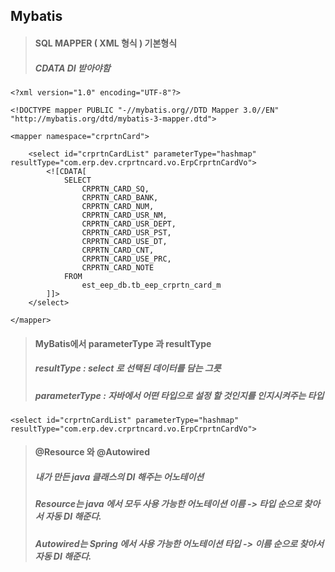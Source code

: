 ## Mybatis
>  #### SQL MAPPER ( XML 형식 ) 기본형식
>  ##### CDATA DI 받아야함
```
<?xml version="1.0" encoding="UTF-8"?>

<!DOCTYPE mapper PUBLIC "-//mybatis.org//DTD Mapper 3.0//EN" "http://mybatis.org/dtd/mybatis-3-mapper.dtd">

<mapper namespace="crprtnCard">

    <select id="crprtnCardList" parameterType="hashmap" resultType="com.erp.dev.crprtncard.vo.ErpCrprtnCardVo">
        <![CDATA[
	        SELECT
	        	CRPRTN_CARD_SQ,
				CRPRTN_CARD_BANK,
				CRPRTN_CARD_NUM,
				CRPRTN_CARD_USR_NM,
				CRPRTN_CARD_USR_DEPT,
				CRPRTN_CARD_USR_PST,
				CRPRTN_CARD_USE_DT,
				CRPRTN_CARD_CNT,
				CRPRTN_CARD_USE_PRC,
				CRPRTN_CARD_NOTE
	        FROM 
	        	est_eep_db.tb_eep_crprtn_card_m
        ]]>
    </select>

</mapper>

```
>  #### MyBatis에서 parameterType 과 resultType
>  ##### resultType : select 로 선택된 데이터를 담는 그릇
>  ##### parameterType : 자바에서 어떤 타입으로 설정 할 것인지를 인지시켜주는 타입
```
<select id="crprtnCardList" parameterType="hashmap" resultType="com.erp.dev.crprtncard.vo.ErpCrprtnCardVo">
```

>  #### @Resource 와 @Autowired
>  ##### 내가 만든 java 클래스의 DI 해주는 어노테이션
>  ##### Resource는 java 에서 모두 사용 가능한 어노테이션 이름 -> 타입 순으로 찾아서 자동 DI 해준다.
>  ##### Autowired는 Spring 에서 사용 가능한 어노테이션 타입 -> 이름 순으로 찾아서 자동 DI 해준다.
